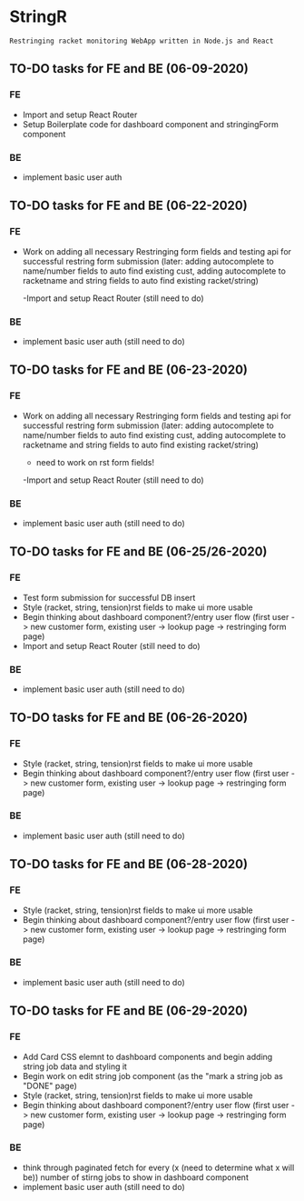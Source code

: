 # StringR

    Restringing racket monitoring WebApp written in Node.js and React

## TO-DO tasks for FE and BE (06-09-2020)

### FE

- Import and setup React Router
- Setup Boilerplate code for dashboard component
  and stringingForm component

### BE

- implement basic user auth

## TO-DO tasks for FE and BE (06-22-2020)

### FE

- Work on adding all necessary Restringing form fields and testing api for
  successful restring form submission (later: adding autocomplete to name/number fields to auto find existing cust, adding autocomplete to racketname and string fields to auto find existing racket/string)

  -Import and setup React Router (still need to do)

### BE

- implement basic user auth (still need to do)

## TO-DO tasks for FE and BE (06-23-2020)

### FE

- Work on adding all necessary Restringing form fields and testing api for
  successful restring form submission (later: adding autocomplete to name/number fields to auto find existing cust, adding autocomplete to racketname and string fields to auto find existing racket/string)

  - need to work on rst form fields!

  -Import and setup React Router (still need to do)

### BE

- implement basic user auth (still need to do)

## TO-DO tasks for FE and BE (06-25/26-2020)

### FE

- Test form submission for successful DB insert
- Style (racket, string, tension)rst fields to make ui more usable
- Begin thinking about dashboard component?/entry user flow (first user -> new customer form, existing user -> lookup page -> restringing form page)
- Import and setup React Router (still need to do)

### BE

- implement basic user auth (still need to do)

## TO-DO tasks for FE and BE (06-26-2020)

### FE

- Style (racket, string, tension)rst fields to make ui more usable
- Begin thinking about dashboard component?/entry user flow (first user -> new customer form, existing user -> lookup page -> restringing form page)

### BE

- implement basic user auth (still need to do)

## TO-DO tasks for FE and BE (06-28-2020)

### FE

- Style (racket, string, tension)rst fields to make ui more usable
- Begin thinking about dashboard component?/entry user flow (first user -> new customer form, existing user -> lookup page -> restringing form page)

### BE

- implement basic user auth (still need to do)

## TO-DO tasks for FE and BE (06-29-2020)

### FE

- Add Card CSS elemnt to dashboard components and begin adding string job data and styling it
- Begin work on edit string job component (as the "mark a string job as "DONE" page)
- Style (racket, string, tension)rst fields to make ui more usable
- Begin thinking about dashboard component?/entry user flow (first user -> new customer form, existing user -> lookup page -> restringing form page)

### BE

- think through paginated fetch for every (x (need to determine what x will be)) number of stirng jobs to show in dashboard component
- implement basic user auth (still need to do)
